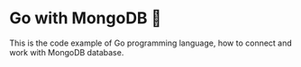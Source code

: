 # Go with MongoDB 🍃

This is the code example of Go programming language, how to connect and work with MongoDB database.
